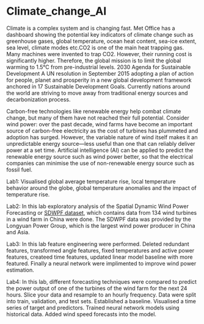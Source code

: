 # Climate_change_AI
Climate is a complex system and is changing fast. Met Office has a dashboard showing the potential key indicators of climate change such as greenhouse gases, global temperature, ocean heat content, sea-ice extent, sea level, climate modes etc.CO2 is one of the main heat trapping gas. Many machines were invented to trap CO2. However, their running cost is significantly higher. Therefore, the global mission is to limit the global warming to 1.5°C from pre-industrial levels. 2030  Agenda  for  Sustainable  Development  A  UN  resolution   in September 2015 adopting a plan of action for people, planet and prosperity in a new global development framework anchored in 17 Sustainable Development Goals. Currently nations around the world are striving to move away from traditional energy sources and decarbonization process. 

Carbon-free technologies like renewable energy help combat climate change, but many of them have not reached their full potential. Consider wind power: over the past decade, wind farms have become an important source of carbon-free electricity as the cost of turbines has plummeted and adoption has surged. However, the variable nature of wind itself makes it an unpredictable energy source—less useful than one that can reliably deliver power at a set time. Artificial intelligence (AI) can be applied to predict the renewable energy source such as wind power better, so that the electrical companies can minimise the use of non-renewable energy source such as fossil fuel.

Lab1: Visualised global average temperature rise, local temperature behavior around the globe, global temperature anomalies and the impact of temperature rise. 

Lab2: In this lab exploratory analysis of the Spatial Dynamic Wind Power Forecasting or [SDWPF dataset](https://arxiv.org/abs/2208.04360), which contains data from 134 wind turbines in a wind farm in China were done. The SDWPF data was provided by the Longyuan Power Group, which is the largest wind power producer in China and Asia.

Lab3: In this lab feature engineering were performed. Deleted redundant features, transformed angle features, fixed temperatures and active power features, createed time features, updated linear model baseline with more featured. Finally a neural network were implimented to improve wind power estimation.

Lab4: In this lab, different forecasting techniques were compared to predict the power output of one of the turbines of the wind farm for the next 24 hours. Slice your data and resample to an hourly frequency. Data were split into train, validation, and test sets. Established a baseline. Visualised a time series of target and predictors. Trained neural network models using historical data. Added wind speed forecasts into the model.

